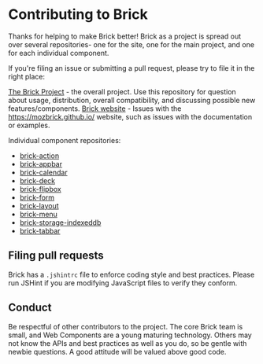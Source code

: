# Contributing to Brick

Thanks for helping to make Brick better! Brick as a project is spread out over several repositories- one for the site, one for the main project, and one for each individual component.

If you're filing an issue or submitting a pull request, please try to file it in the right place:

[The Brick Project](https://github.com/mozbrick/brick/) - the overall project. Use this repository for question about usage, distribution, overall compatibility, and discussing possible new features/components.
[Brick website](https://github.com/mozbrick/mozbrick.github.io/) - Issues with the https://mozbrick.github.io/ website, such as issues with the documentation or examples.

Individual component repositories:

* [brick-action](https://github.com/mozbrick/brick-action)
* [brick-appbar](https://github.com/mozbrick/brick-appbar)
* [brick-calendar](https://github.com/mozbrick/brick-calendar)
* [brick-deck](https://github.com/mozbrick/brick-deck)
* [brick-flipbox](https://github.com/mozbrick/brick-flipbox)
* [brick-form](https://github.com/mozbrick/brick-form)
* [brick-layout](https://github.com/mozbrick/brick-layout)
* [brick-menu](https://github.com/mozbrick/brick-menu)
* [brick-storage-indexeddb](https://github.com/mozbrick/brick-storage-indexeddb)
* [brick-tabbar](https://github.com/mozbrick/brick-tabbar)

## Filing pull requests

Brick has a `.jshintrc` file to enforce coding style and best practices. Please run JSHint if you are modifying JavaScript files to verify they conform.

## Conduct

Be respectful of other contributors to the project. The core Brick team is small, and Web Components are a young maturing technology. Others may not know the APIs and best practices as well as you do, so be gentle with newbie questions. A good attitude will be valued above good code.

